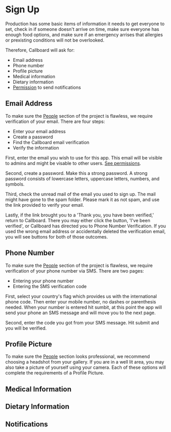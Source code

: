 # Sign Up

Production has some basic items of information it needs to get everyone to set, check in if someone doesn't arrive on time, make sure everyone has enough food options, and make sure if an emergency arrises that allergies or prexisting conditions will not be overlooked.

Therefore, Callboard will ask for:
* Email address
* Phone number
* Profile picture
* Medical information
* Dietary information
* [Permission](permissions.md) to send notifications

## Email Address

To make sure the [People](people.md) section of the project is flawless, we require verification of your email. There are four steps:
* Enter your email address 
* Create a password
* Find the Callboard email verification
* Verify the information

First, enter the email you wish to use for this app. This email will be visible to admins and might be visable to other users. [See permissions](permissions.md). 

Second, create a password. Make this a strong password. A strong password consists of lowercase letters, uppercase letters, numbers, and symbols.

Third, check the unread mail of the email you used to sign up. The mail might have gone to the spam folder. Please mark it as not spam, and use the link provided to verify your email.

Lastly, if the link brought you to a 'Thank you, you have been verified,' return to Callboard. There you may either click the button, 'I've been verified', or Callboard has directed you to Phone Number Verification. If you used the wrong email address or accidentally deleted the verification email, you will see buttons for both of those outcomes. 

## Phone Number

To make sure the [People](people.md) section of the project is flawless, we require verification of your phone number via SMS. There are two pages:
* Entering your phone number
* Entering the SMS verification code

First, select your country's flag which provides us with the international phone code. Then enter your mobile number, no dashes or parenthesis needed. When your number is entered hit sumbit, at this point the app will send your phone an SMS message and will move you to the next page.

Second, enter the code you got from your SMS message. Hit submit and you will be verified.

## Profile Picture

To make sure the [People](people.md) section looks professional, we recommend choosing a headshot from your gallery. If you are in a well lit area, you may also take a picture of yourself using your camera. Each of these options will complete the requirements of a Profile Picture.


## Medical Information

## Dietary Information

## Notifications
